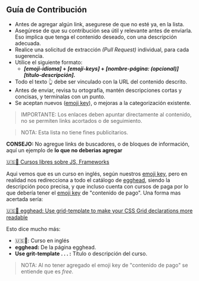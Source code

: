 ## Guía de Contribución

- Antes de agregar algún link, asegurese de que no esté ya, en la lista.
- Asegúrese de que su contribución sea útil y relevante antes de enviarla. Eso implica que tenga el contenido deseado, con una descripción adecuada.
- Realice una solicitud de extracción _(Pull Request)_ individual, para cada sugerencia.
- Utilice el siguiente formato: 
  - **_[emoji-idioma]_ + _[emoji-keys]_ + _[nombre-página: (opcional)]_ _[título-descripción]._**
- Todo el texto 👆 debe ser vinculado con la URL del contenido descrito.
- Antes de enviar, revisa tu ortografía, mantén descripciones cortas y concisas, y termínalas con un punto.
- Se aceptan nuevos ([emoji key](#emojikey)), o mejoras a la categorización existente.
> IMPORTANTE: Los enlaces deben apuntar directamente al contenido, no se permiten links acortados o de seguimiento.

> NOTA: Esta lista no tiene fines publicitarios.


**CONSEJO:** No agregue links de buscadores, o de bloques de información, aquí un ejemplo de **lo que no deberias agregar**

[🇺🇸🍎 Cursos libres sobre JS, Frameworks](https://egghead.io)

Aqui vemos que es un curso en inglés, según nuestros [emoji key](#emoji-keys), pero en realidad nos redirecciona a todo el catálogo de [egghead](https://egghead.io/), siendo la descripción poco precisa, y que incluso cuenta con cursos de paga por lo que debería tener el [emoji key](#emoji-keys) de "contenido de pago". Una forma mas acertada sería:

[🇺🇸🍎 egghead: Use grid-template to make your CSS Grid declarations more readable](https://egghead.io/lessons/css-use-grid-template-to-make-your-css-grid-declarations-more-readable)

Esto dice mucho más:

- 🇺🇸🍎: Curso en inglés
- **egghead:** De la página egghead.
- **Use grit-template . . . :** Título o descripción del curso.
> NOTA: Al no tener agregado el emoji key de "contenido de pago" se entiende que es _free._
